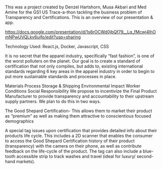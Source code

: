 
This was a project created by Denzel Hartshorn, Musa Akbari and Med Amine for the GS1 US Trace-a-thon tackling the business problem of Transparency and Certifications. This is an overview of our presentation & app.

https://docs.google.com/presentation/d/1s6rOCWd0jbQf79__Lq_fMcwj4lhOmNPwUVQLkv6ujfo/edit?usp=sharing

Technology Used: React.js, Docker, Javascript, CSS

It is no secret that the apparel industry, specifically “fast fashion”, is one of the worst polluters on the planet. Our goal is to create a standard of certification that not only compiles, but adds to, existing international standards regarding 6 key areas in the apparel industry in order to begin to put more sustainable standards and processes in place.

Materials
Process
Storage & Shipping
Environmental Impact
Worker Conditions
Social Responsibility
We propose to incentivize the Final Product Manufacturer to provide transparency and accountability to their upstream supply partners. We plan to do this in two ways.

The Good Shepard Certification- This allows them to market their product as “premium” as well as making them attractive to conscientious focused demographics

A special tag issues upon certification that provides detailed info about their products life cycle. This includes a 2D scanner that enables the consumer to access the Good Shepard Certification history of their product (transparency) with the camera on their phone, as well as contribute feedback on the life-cycle of the product. The tag can also include a blue-tooth accessible strip to track washes and travel (ideal for luxury/ second-hand markets).


